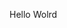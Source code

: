 Hello Wolrd



























































































































































































































































































































































































































































































































































































































































































































































































































































































































































































